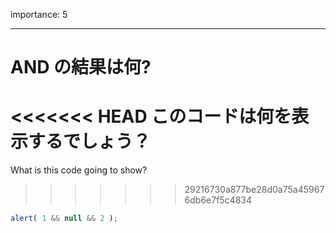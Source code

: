 importance: 5

---

# AND の結果は何?

<<<<<<< HEAD
このコードは何を表示するでしょう？
=======
What is this code going to show?
>>>>>>> 29216730a877be28d0a75a459676db6e7f5c4834

```js
alert( 1 && null && 2 );
```
